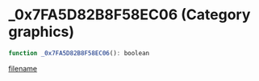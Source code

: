 # _0x7FA5D82B8F58EC06 (Category graphics)

```js
function _0x7FA5D82B8F58EC06(): boolean
```

[filename](_0x7FA5D82B8F58EC06_m.md ':include')